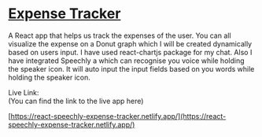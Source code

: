 # [Expense Tracker](https://react-speechly-expense-tracker.netlify.app/)

A React app that helps us track the expenses of the user. You can all visualize the expense on a Donut graph which I will be created dynamically based on users input. I have used react-chartjs package for my chat. Also I have integrated Speechly a which can recognise you voice while holding the speaker icon. It will auto input the input fields based on you words while holding the speaker icon.

Live Link:\
(You can find the link to the live app here)

[https://react-speechly-expense-tracker.netlify.app/](https://react-speechly-expense-tracker.netlify.app/)
